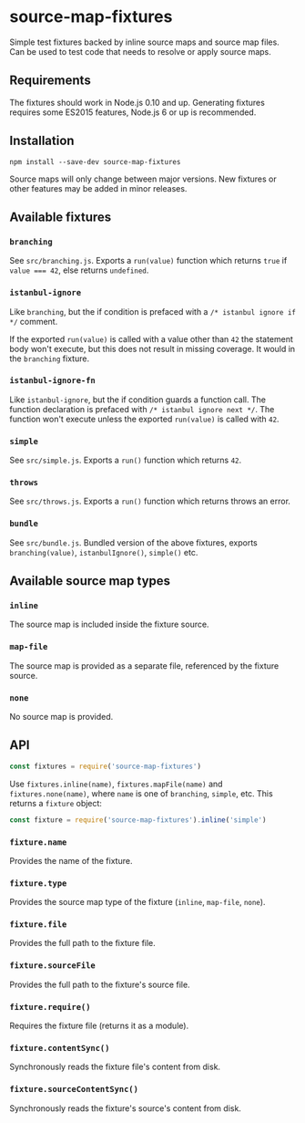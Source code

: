 # source-map-fixtures

Simple test fixtures backed by inline source maps and source map files. Can be
used to test code that needs to resolve or apply source maps.

## Requirements

The fixtures should work in Node.js 0.10 and up. Generating fixtures requires
some ES2015 features, Node.js 6 or up is recommended.

## Installation

```
npm install --save-dev source-map-fixtures
```

Source maps will only change between major versions. New fixtures or other
features may be added in minor releases.

## Available fixtures

### `branching`

See `src/branching.js`. Exports a `run(value)` function which returns `true` if
`value === 42`, else returns `undefined`.

### `istanbul-ignore`

Like `branching`, but the if condition is prefaced with a `/* istanbul ignore if
 */`
comment.

If the exported `run(value)` is called with a value other than `42` the
statement body won't execute, but this does not result in missing coverage. It
would in the `branching` fixture.

### `istanbul-ignore-fn`

Like `istanbul-ignore`, but the if condition guards a function call. The
function declaration is prefaced with `/* istanbul ignore next */`. The function
won't execute unless the exported `run(value)` is called with `42`.

### `simple`

See `src/simple.js`. Exports a `run()` function which returns `42`.

### `throws`

See `src/throws.js`. Exports a `run()` function which returns throws an error.

### `bundle`

See `src/bundle.js`. Bundled version of the above fixtures, exports
`branching(value)`, `istanbulIgnore()`, `simple()` etc.

## Available source map types

### `inline`

The source map is included inside the fixture source.

### `map-file`

The source map is provided as a separate file, referenced by the fixture source.

### `none`

No source map is provided.

## API

```js
const fixtures = require('source-map-fixtures')
```

Use `fixtures.inline(name)`, `fixtures.mapFile(name)` and `fixtures.none(name)`,
where `name` is one of `branching`, `simple`, etc. This returns a `fixture`
object:


```js
const fixture = require('source-map-fixtures').inline('simple')
```

### `fixture.name`

Provides the name of the fixture.

### `fixture.type`

Provides the source map type of the fixture (`inline`, `map-file`, `none`).

### `fixture.file`

Provides the full path to the fixture file.

### `fixture.sourceFile`

Provides the full path to the fixture's source file.

### `fixture.require()`

Requires the fixture file (returns it as a module).

### `fixture.contentSync()`

Synchronously reads the fixture file's content from disk.

### `fixture.sourceContentSync()`

Synchronously reads the fixture's source's content from disk.
